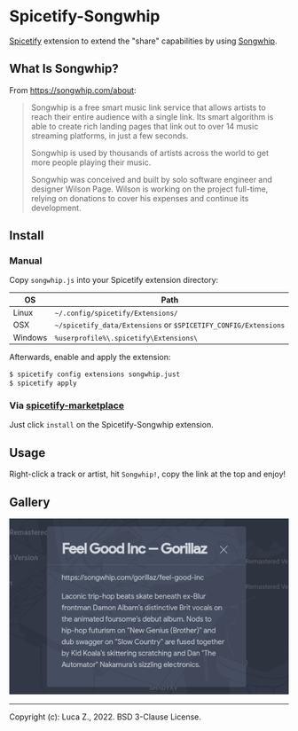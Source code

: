 # Spicetify-Songwhip

[Spicetify](https://github.com/khanhas/spicetify-cli) extension to extend the "share" capabilities by using
[Songwhip](https://songwhip.com).

## What Is Songwhip?

From <https://songwhip.com/about>:

> Songwhip is a free smart music link service that allows artists to reach their entire audience with a single link. Its smart algorithm is able to create rich landing pages that link out to over 14 music streaming platforms, in just a few seconds.
>
> Songwhip is used by thousands of artists across the world to get more people playing their music.
>
> Songwhip was conceived and built by solo software engineer and designer Wilson Page. Wilson is working on the project full-time, relying on donations to cover his expenses and continue its development.

## Install

### Manual

Copy `songwhip.js` into your Spicetify extension directory:

OS      | Path
--------|---------
Linux   | `~/.config/spicetify/Extensions/`
OSX     | `~/spicetify_data/Extensions` or `$SPICETIFY_CONFIG/Extensions`
Windows | `%userprofile%\.spicetify\Extensions\`

Afterwards, enable and apply the extension:

```shell
$ spicetify config extensions songwhip.just
$ spicetify apply
```

### Via [spicetify-marketplace](https://github.com/CharlieS1103/spicetify-marketplace)

Just click `install` on the Spicetify-Songwhip extension.

## Usage

Right-click a track or artist, hit `Songwhip!`, copy the link at the top and enjoy!

## Gallery

![demo](songwhip-demo.png)

----
Copyright (c): Luca Z., 2022.
BSD 3-Clause License.
